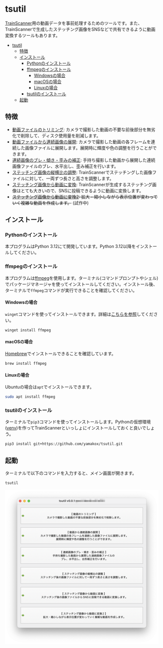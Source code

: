 # tsutil

[TrainScanner](https://github.com/vitroid/TrainScanner)用の動画データを事前処理するためのツールです。また、TrainScannerで生成したステッチング画像をSNSなどで共有できるように動画変換するツールもあります。

- [tsutil](#tsutil)
  - [特徴](#特徴)
  - [インストール](#インストール)
    - [Pythonのインストール](#pythonのインストール)
    - [ffmpegのインストール](#ffmpegのインストール)
      - [Windowsの場合](#windowsの場合)
      - [macOSの場合](#macosの場合)
      - [Linuxの場合](#linuxの場合)
    - [tsutilのインストール](#tsutilのインストール)
  - [起動](#起動)

## 特徴

- [動画ファイルのトリミング](./docs/trimmer.md): カメラで撮影した動画の不要な前後部分を無劣化で削除して、ディスク使用量を削減します。
- [動画ファイルから連続画像の展開](./docs/extractor.md): カメラで撮影した動画の各フレームを連続した画像ファイルに展開します。展開時に輝度や色の調整を行うことができます。
- [連続画像のブレ・傾き・歪みの補正](./docs/corrector.md): 手持ち撮影した動画から展開した連続画像ファイルのブレ、水平出し、歪み補正を行います。
- [ステッチング画像の縦横比の調整](./docs/adjuster.md): TrainScannerでステッチングした画像ファイルに対して、一両ずつ長さと高さを調整します。
- [ステッチング画像から動画に変換](./docs/converter.md): TrainScannerが生成するステッチング画像はとても大きいので、SNSに投稿できるように動画に変換します。
- ~~[ステッチング画像から動画に変換2](./docs/converter2.md): 拡大・縮小しながら表示位置が変わっていく複雑な動画を作成します。~~ (試作中)

## インストール

### Pythonのインストール

本プログラムはPython 3.12にて開発しています。Python 3.12以降をインストールしてください。

### ffmpegのインストール

本プログラムは[ffmpeg](https://ffmpeg.org)を使用します。ターミナル(コマンドプロンプトやシェル)でパッケージマネージャを使ってインストールしてください。インストール後、ターミナルで`ffmpeg`コマンドが実行できることを確認してください。

#### Windowsの場合

`winget`コマンドを使ってインストールできます。詳細は[こちらを参照](https://www.gyan.dev/ffmpeg/builds/)してください。

```powershell
winget install ffmpeg
```

#### macOSの場合

[Homebrew](https://brew.sh)でインストールできることを確認しています。

```bash
brew install ffmpeg
```

#### Linuxの場合

Ubuntuの場合は`apt`でインストールできます。

```bash
sudo apt install ffmpeg
```

### tsutilのインストール

ターミナルで`pip3`コマンドを使ってインストールします。Pythonの仮想環境([venv](https://docs.python.org/ja/3.13/library/venv.html))を作ってTrainScannerといっしょにインストールしておくと良いでしょう。

```bash
pip3 install git+https://github.com/yamakox/tsutil.git
```

## 起動

ターミナルで以下のコマンドを入力すると、メイン画面が開きます。

```bash
tsutil
```

![メイン画面](./docs/i/main_frame.png)

